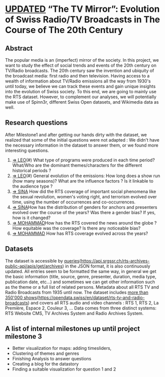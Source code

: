 # [UPDATED](#) “The TV Mirror”: Evolution of Swiss Radio/TV Broadcasts in The Course of The 20th Century

## Abstract
The popular media is an (imperfect) mirror of the society. In this project, we want to study the effect of social trends and events of the 20th century on TV/Radio broadcasts. The 20th century saw the invention and ubiquity of the broadcast media: first radio and then television. Having access to a wealth of information about TV/Radio emissions all the way from 1930's until today, we believe we can track these events and gain unique insights into the evolution of Swiss society. To this end, we are going to mainly use the RTS dataset. However, to complement our analyses, we will potentially make use of Spinn3r, different Swiss Open datasets, and Wikimedia data as well.

## Research questions
After Milestone1 and after getting our hands dirty with the dataset, we realized that some of the initial questions were not adapted : We didn't have the necessary information in the dataset to answer them, or we found more interesting questions.

1. [=\> LEO](#)(#) What type of programs were produced in each time period? What/Who are the dominant themes/characters for the different historical periods ?
2. [=\> LEO](#)(#) General evolution of the emissions: How long does a show run (how many seasons)? What are the influence factors ? Is it linkable to the audience type ? 
3. [=\> SINA](#) How did the RTS coverage of important social phenomena like the sexual revolution, women's voting right, and terrorism evolved over time, using the number of occurrences and co-occurrences.
4. [=\> SINA](#)How has the distribution of genders for anchors and presenters evolved over the course of the years? Was there a gender bias? If yes, how is it changed?
5. [=\> MOHAMMAD](#)How has the RTS covered the news around the globe ? How equitable was the coverage? Is there any noticeable bias?
6. [=\> MOHAMMAD](#) How has RTS coverage evolved across the years?

## Datasets
The dataset is accessible by [queries](#)(https://api.srgssr.ch/rts-archives-public-api/apis/get/archives) in the JSON format, it is also continuously updated. All entries seem to be formatted the same way, in general we get the basic information (title, source, genre, presenter, duration, media type, publication date, etc...) and sometimes we can get other information such as the theme or a full list of related persons. Metadata about all RTS TV and Radio Broadcasts from 1935 until now. The dataset includes [more than 350'000 shows](#)(https://opendata.swiss/en/dataset/rts-tv-and-radio-broadcasts) and covers all RTS audio and video channels : RTS 1, RTS 2, La Première, Espace 2, Couleur 3, … Data comes from three distinct systems: RTS Website CMS, TV Archives System and Radio Archives System.

## A list of internal milestones up until project milestone 3
- Better visualization for maps: adding timesliders,
- Clustering of themes and genres 
- Finishing Analysis to answer questions
- Creating a blog for the datastory
- Finding a suitable visualization for question 1 and 2